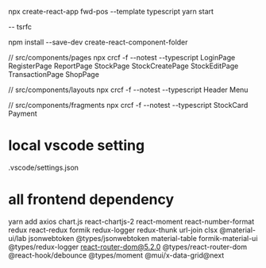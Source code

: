 npx create-react-app fwd-pos --template typescript
yarn start

--
tsrfc

npm install --save-dev create-react-component-folder

// src/components/pages
npx crcf -f  --notest --typescript LoginPage RegisterPage ReportPage StockPage StockCreatePage StockEditPage TransactionPage ShopPage

// src/components/layouts
npx crcf -f  --notest --typescript Header Menu

// src/components/fragments
npx crcf -f  --notest --typescript StockCard Payment

# local vscode setting
.vscode/settings.json


# all frontend dependency
yarn add axios chart.js react-chartjs-2 react-moment react-number-format redux react-redux formik redux-logger redux-thunk url-join clsx @material-ui/lab  jsonwebtoken @types/jsonwebtoken material-table formik-material-ui @types/redux-logger react-router-dom@5.2.0 @types/react-router-dom @react-hook/debounce  @types/moment  @mui/x-data-grid@next
